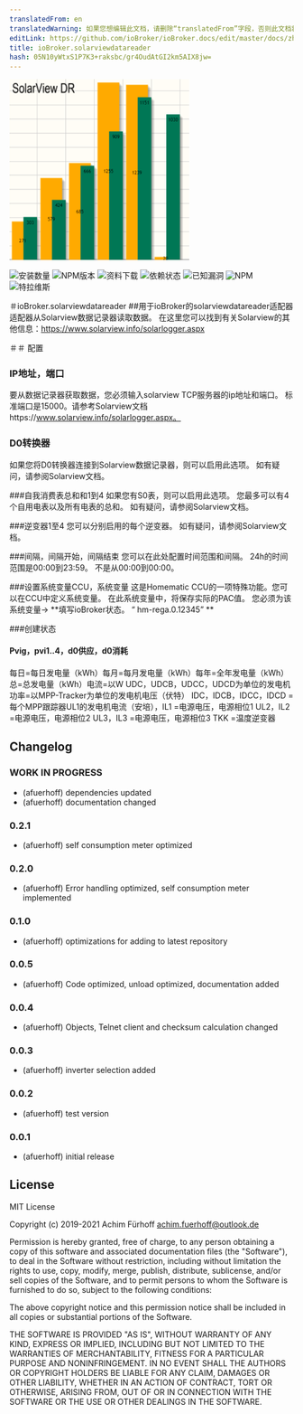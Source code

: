 ```yaml
---
translatedFrom: en
translatedWarning: 如果您想编辑此文档，请删除“translatedFrom”字段，否则此文档将再次自动翻译
editLink: https://github.com/ioBroker/ioBroker.docs/edit/master/docs/zh-cn/adapterref/iobroker.solarviewdatareader/README.md
title: ioBroker.solarviewdatareader
hash: 05N10yWtxS1P7K3+raksbc/gr4OudAtGI2km5AIX8jw=
---
```

![商标](../../../en/adapterref/iobroker.solarviewdatareader/admin/solarviewdatareader.png)

![安装数量](http://iobroker.live/badges/solarviewdatareader-stable.svg)
![NPM版本](http://img.shields.io/npm/v/iobroker.solarviewdatareader.svg)
![资料下载](https://img.shields.io/npm/dm/iobroker.solarviewdatareader.svg)
![依赖状态](https://img.shields.io/david/afuerhoff/iobroker.solarviewdatareader.svg)
![已知漏洞](https://snyk.io/test/github/afuerhoff/ioBroker.solarviewdatareader/badge.svg)
![NPM](https://nodei.co/npm/iobroker.solarviewdatareader.png?downloads=true)
![特拉维斯](http://img.shields.io/travis/afuerhoff/ioBroker.solarviewdatareader/master.svg)

＃ioBroker.solarviewdatareader
##用于ioBroker的solarviewdatareader适配器
适配器从Solarview数据记录器读取数据。
在这里您可以找到有关Solarview的其他信息：https://www.solarview.info/solarlogger.aspx

＃＃ 配置
### IP地址，端口
要从数据记录器获取数据，您必须输入solarview TCP服务器的ip地址和端口。
标准端口是15000。请参考Solarview文档https://www.solarview.info/solarlogger.aspx。

### D0转换器
如果您将D0转换器连接到Solarview数据记录器，则可以启用此选项。
如有疑问，请参阅Solarview文档。

###自我消费表总和和1到4
如果您有S0表，则可以启用此选项。
您最多可以有4个自用电表以及所有电表的总和。
如有疑问，请参阅Solarview文档。

###逆变器1至4
您可以分别启用的每个逆变器。
如有疑问，请参阅Solarview文档。

###间隔，间隔开始，间隔结束
您可以在此处配置时间范围和间隔。 24h的时间范围是00:00到23:59。
不是从00:00到00:00。

###设置系统变量CCU，系统变量
这是Homematic CCU的一项特殊功能。您可以在CCU中定义系统变量。
在此系统变量中，将保存实际的PAC值。
您必须为该系统变量-> **填写ioBroker状态。 “ hm-rega.0.12345” **

###创建状态
#### Pvig，pvi1..4，d0供应，d0消耗
每日=每日发电量（kWh）每月=每月发电量（kWh）每年=全年发电量（kWh）总=总发电量（kWh）电流=以W UDC，UDCB，UDCC，UDCD为单位的发电机功率=以MPP-Tracker为单位的发电机电压（伏特） IDC，IDCB，IDCC，IDCD =每个MPP跟踪器UL1的发电机电流（安培），IL1 =电源电压，电源相位1 UL2，IL2 =电源电压，电源相位2 UL3，IL3 =电源电压，电源相位3 TKK =温度逆变器

## Changelog
<!--
	Placeholder for the next version (at the beginning of the line):
	### __WORK IN PROGRESS__
-->
### __WORK IN PROGRESS__
* (afuerhoff) dependencies updated
* (afuerhoff) documentation changed

### 0.2.1
* (afuerhoff) self consumption meter optimized
### 0.2.0
* (afuerhoff) Error handling optimized, self consumption meter implemented
### 0.1.0
* (afuerhoff) optimizations for adding to latest repository
### 0.0.5
* (afuerhoff) Code optimized, unload optimized, documentation added 
### 0.0.4
* (afuerhoff) Objects, Telnet client and checksum calculation changed
### 0.0.3
* (afuerhoff) inverter selection added
### 0.0.2
* (afuerhoff) test version
### 0.0.1
* (afuerhoff) initial release

## License
MIT License

Copyright (c) 2019-2021 Achim Fürhoff <achim.fuerhoff@outlook.de>

Permission is hereby granted, free of charge, to any person obtaining a copy
of this software and associated documentation files (the "Software"), to deal
in the Software without restriction, including without limitation the rights
to use, copy, modify, merge, publish, distribute, sublicense, and/or sell
copies of the Software, and to permit persons to whom the Software is
furnished to do so, subject to the following conditions:

The above copyright notice and this permission notice shall be included in all
copies or substantial portions of the Software.

THE SOFTWARE IS PROVIDED "AS IS", WITHOUT WARRANTY OF ANY KIND, EXPRESS OR
IMPLIED, INCLUDING BUT NOT LIMITED TO THE WARRANTIES OF MERCHANTABILITY,
FITNESS FOR A PARTICULAR PURPOSE AND NONINFRINGEMENT. IN NO EVENT SHALL THE
AUTHORS OR COPYRIGHT HOLDERS BE LIABLE FOR ANY CLAIM, DAMAGES OR OTHER
LIABILITY, WHETHER IN AN ACTION OF CONTRACT, TORT OR OTHERWISE, ARISING FROM,
OUT OF OR IN CONNECTION WITH THE SOFTWARE OR THE USE OR OTHER DEALINGS IN THE
SOFTWARE.
